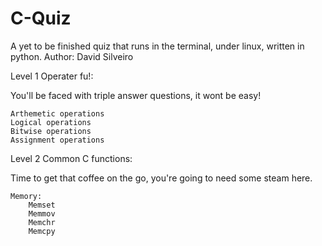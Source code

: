 # C-Quiz
A yet to be finished quiz that runs in the terminal, under linux, written in python. Author: David Silveiro

Level 1 Operater fu!:

You'll be faced with triple answer questions, it wont be easy!

    Arthemetic operations
    Logical operations
    Bitwise operations
    Assignment operations
    
Level 2 Common C functions:

Time to get that coffee on the go, you're going to need some steam here.

    Memory:
        Memset
        Memmov
        Memchr
        Memcpy
        
    
